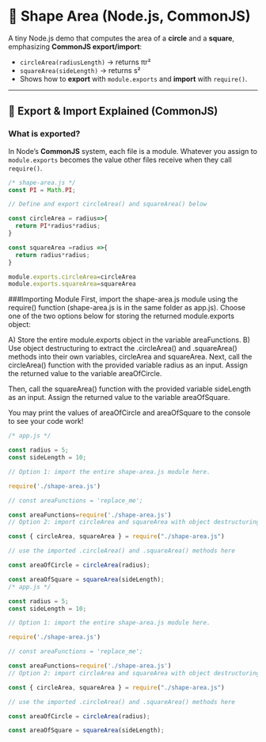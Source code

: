 # 🧮 Shape Area (Node.js, CommonJS)

A tiny Node.js demo that computes the area of a **circle** and a **square**, emphasizing **CommonJS export/import**:

- `circleArea(radiusLength)` → returns πr²  
- `squareArea(sideLength)` → returns s²  
- Shows how to **export** with `module.exports` and **import** with `require()`.

---

## 🔄 Export & Import Explained (CommonJS)

### What is exported?
In Node’s **CommonJS** system, each file is a module. Whatever you assign to `module.exports` becomes the value other files receive when they call `require()`.

```js
/* shape-area.js */
const PI = Math.PI;

// Define and export circleArea() and squareArea() below

const circleArea = radius=>{
  return PI*radius*radius;
}

const squareArea =radius =>{
  return radius*radius;
}

module.exports.circleArea=circleArea
module.exports.squareArea=squareArea
```
###Importing Module
First, import the shape-area.js module using the require() function (shape-area.js is in the same folder as app.js). Choose one of the two options below for storing the returned module.exports object:

A) Store the entire module.exports object in the variable areaFunctions.
B) Use object destructuring to extract the .circleArea() and .squareArea() methods into their own variables, circleArea and squareArea.
Next, call the circleArea() function with the provided variable radius as an input. Assign the returned value to the variable areaOfCircle.

Then, call the squareArea() function with the provided variable sideLength as an input. Assign the returned value to the variable areaOfSquare.

You may print the values of areaOfCircle and areaOfSquare to the console to see your code work!

```js
/* app.js */ 

const radius = 5;
const sideLength = 10;

// Option 1: import the entire shape-area.js module here.

require('./shape-area.js')

// const areaFunctions = 'replace_me';

const areaFunctions=require('./shape-area.js')
// Option 2: import circleArea and squareArea with object destructuring

const { circleArea, squareArea } = require("./shape-area.js")

// use the imported .circleArea() and .squareArea() methods here

const areaOfCircle = circleArea(radius);

const areaOfSquare = squareArea(sideLength);
/* app.js */ 

const radius = 5;
const sideLength = 10;

// Option 1: import the entire shape-area.js module here.

require('./shape-area.js')

// const areaFunctions = 'replace_me';

const areaFunctions=require('./shape-area.js')
// Option 2: import circleArea and squareArea with object destructuring

const { circleArea, squareArea } = require("./shape-area.js")

// use the imported .circleArea() and .squareArea() methods here

const areaOfCircle = circleArea(radius);

const areaOfSquare = squareArea(sideLength);
```
